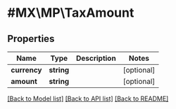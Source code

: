 # #MX\MP\TaxAmount

## Properties

Name | Type | Description | Notes
------------ | ------------- | ------------- | -------------
**currency** | **string** |  | [optional]
**amount** | **string** |  | [optional]


[[Back to Model list]](../) [[Back to API list]](../../Api/MX/MP) [[Back to README]](../../README.md)
